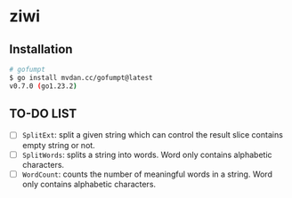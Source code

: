 # ziwi

## Installation

```bash
# gofumpt
$ go install mvdan.cc/gofumpt@latest
v0.7.0 (go1.23.2)
```

## TO-DO LIST

- [ ] `SplitExt`: split a given string which can control the result slice contains empty string or not.
- [ ] `SplitWords`: splits a string into words. Word only contains alphabetic characters.
- [ ] `WordCount`: counts the number of meaningful words in a string. Word only contains alphabetic characters.
